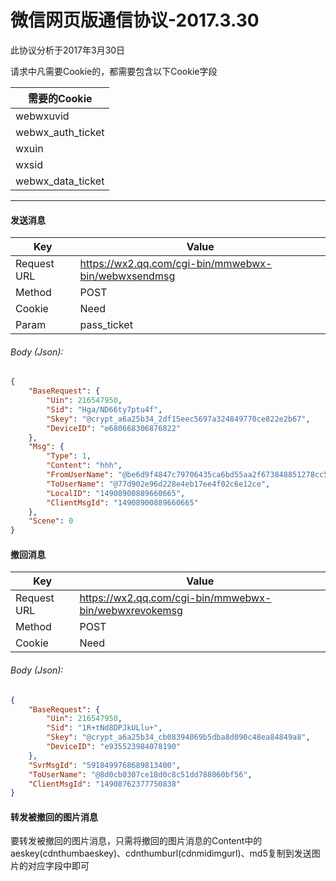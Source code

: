 # 微信网页版通信协议-2017.3.30
此协议分析于2017年3月30日

请求中凡需要Cookie的，都需要包含以下Cookie字段

| 需要的Cookie |
|-------------|
| webwxuvid |
| webwx_auth_ticket |
| wxuin |
| wxsid |
| webwx_data_ticket |

---

#### 发送消息
| Key | Value |
|-----|-------|
| Request URL | https://wx2.qq.com/cgi-bin/mmwebwx-bin/webwxsendmsg |
| Method | POST |
| Cookie | Need |
| Param | pass_ticket |
###### Body (Json):
``` json
{
    "BaseRequest": {
        "Uin": 216547950,
        "Sid": "Hga/ND66ty7ptu4f",
        "Skey": "@crypt_a6a25b34_2df15eec5697a324849770ce822e2b67",
        "DeviceID": "e680668306876822"
    },
    "Msg": {
        "Type": 1,
        "Content": "hhh",
        "FromUserName": "@be6d9f4847c79706435ca6bd55aa2f673848851278cc5b0001c49720ee9c3e04",
        "ToUserName": "@77d902e96d228e4eb17ee4f02c6e12ce",
        "LocalID": "14908900889660665",
        "ClientMsgId": "14908900889660665"
    },
    "Scene": 0
}
```


#### 撤回消息
| Key | Value |
|-----|-------|
| Request URL | https://wx2.qq.com/cgi-bin/mmwebwx-bin/webwxrevokemsg |
| Method | POST |
| Cookie | Need |
###### Body (Json):
``` json
{
    "BaseRequest": {
        "Uin": 216547950,
        "Sid": "1R+tNd8DPJkULlu+",
        "Skey": "@crypt_a6a25b34_cb08394069b5dba8d090c48ea84849a8",
        "DeviceID": "e935523984078190"
    },
    "SvrMsgId": "5918499768689813400",
    "ToUserName": "@8d0cb0307ce18d0c8c51dd788060bf56",
    "ClientMsgId": "14908762377750838"
}
```

#### 转发被撤回的图片消息
要转发被撤回的图片消息，只需将撤回的图片消息的Content中的aeskey(cdnthumbaeskey)、cdnthumburl(cdnmidimgurl)、md5复制到发送图片的对应字段中即可